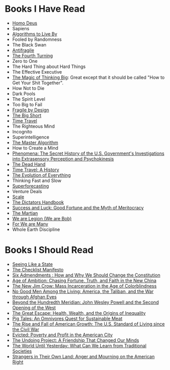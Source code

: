 # Books I Have Read
- [Homo Deus](https://www.amazon.com/Homo-Deus-Brief-History-Tomorrow/dp/0062464310)
- Sapiens
- [Algorithms to Live By](https://www.amazon.com/Algorithms-Live-Computer-Science-Decisions/dp/1480560367)
- Fooled by Randomness
- The Black Swan
- [Antifragile](https://www.amazon.com/Antifragile-Things-That-Disorder-Incerto/dp/0812979680)
- [The Fourth Turning](https://www.amazon.com/Fourth-Turning-American-Prophecy-Rendezvous/dp/0767900464)
- Zero to One
- The Hard Thing about Hard Things
- The Effective Executive
- [The Magic of Thinking Big](https://www.amazon.com/Magic-Thinking-Big-David-Schwartz/dp/0671646788): Great except that it should be called "How to Get Your Shit Together".
- How Not to Die
- Dark Pools
- The Spirit Level
- Too Big to Fail
- [Fragile by Design](https://www.amazon.com/Fragile-Design-Political-Princeton-Economic/dp/0691155240)
- [The Big Short](https://www.amazon.com/Big-Short-Inside-Doomsday-Machine/dp/0393338827)
- [Time Travel](https://www.amazon.com/Time-Travel-History-James-Gleick-ebook/dp/B01AQNYZ1U/ref=sr_1_3?ie=UTF8&qid=1497454870&sr=8-3&keywords=time+travel)
- The Righteous Mind
- Incognito
- Superintelligence
- [The Master Algorithm](https://www.amazon.com/Master-Algorithm-Ultimate-Learning-Machine/dp/0465065708/ref=sr_1_1?ie=UTF8&qid=1497456044&sr=8-1&keywords=the+master+algorithm)
- How to Create a Mind
- [Phenomena: The Secret History of the U.S. Government's Investigations into Extrasensory Perception and Psychokinesis](https://www.amazon.com/Phenomena-Governments-Investigations-Extrasensory-Psychokinesis/dp/0316349364)
- [The Dead Hand](https://www.amazon.com/Dead-Hand-Untold-Dangerous-Legacy/dp/0307387844)
- [Time Travel: A History](https://www.amazon.com/Time-Travel-History-James-Gleick/dp/0307908798/ref=sr_1_1?s=books&ie=UTF8&qid=1498063048&sr=1-1&keywords=time+travel+a+history)
- [The Evolution of Everything](https://www.amazon.com/Evolution-Everything-How-Ideas-Emerge/dp/0062296000)
- Thinking Fast and Slow
- [Superforecasting](https://www.amazon.com/Superforecasting-Science-Prediction-Philip-Tetlock/dp/0804136718)
- Venture Deals
- [Scale](https://www.amazon.com/Scale-Universal-Innovation-Sustainability-Organisms/dp/1594205582/ref=sr_1_2?ie=UTF8&qid=1497454881&sr=8-2&keywords=scale+%28book%29)
- [The Dictators Handbook](https://www.amazon.com/Dictators-Handbook-Behavior-Almost-Politics/dp/1610391845)
- [Success and Luck: Good Fortune and the Myth of Meritocracy ](https://www.amazon.com/Success-Luck-Good-Fortune-Meritocracy/dp/0691167400/ref=sr_1_1?ie=UTF8&qid=1490552433&sr=8-1&keywords=good+fortune+and+the+myth+of+meritocracy)
- [The Martian](https://www.amazon.com/Martian-Andy-Weir/dp/0553418025/ref=sr_1_1?s=books&ie=UTF8&qid=1493050583&sr=1-1&keywords=the+martian)
- [We are Legion (We are Bob)](https://www.amazon.com/We-Are-Legion-Bob-Bobiverse/dp/1680680587/ref=sr_1_1?s=books&ie=UTF8&qid=1492790983&sr=1-1&keywords=we+are+legion)
- [For We are Many](https://www.amazon.com/We-Are-Many-Bobiverse/dp/1680680595/ref=pd_sim_14_1?_encoding=UTF8&pd_rd_i=1680680595&pd_rd_r=VRV7PXWTDP3Q1298Y7SF&pd_rd_w=Z0OUc&pd_rd_wg=Y1gjb&psc=1&refRID=VRV7PXWTDP3Q1298Y7SF)
- Whole Earth Discipline

# Books I Should Read
 - [Seeing Like a State](https://www.amazon.com/Seeing-like-State-Certain-Condition/dp/0300078153)
 - [The Checklist Manifesto](https://www.amazon.com/Checklist-Manifesto-How-Things-Right/dp/0312430000)
 - [Six Admendments : How and Why We Should Change the Constitution](https://www.amazon.com/Six-Amendments-Should-Change-Constitution/dp/0316373729/ref=sr_1_sc_1?s=books&ie=UTF8&qid=1490552299&sr=1-1-spell&keywords=six+admendments)
 - [Age of Ambition: Chasing Fortune, Truth, and Faith in the New China](https://www.amazon.com/Age-Ambition-Chasing-Fortune-Truth/dp/0374535272/ref=sr_1_1?s=books&ie=UTF8&qid=1490552316&sr=1-1&keywords=Age+of+Ambition%3A+Chasing+Fortune%2C+Truth%2C+and+Faith+in+the+New+China)
 - [The New Jim Crow: Mass Incarceration in the Age of Colorblindness](https://www.amazon.com/New-Jim-Crow-Incarceration-Colorblindness/dp/1595586431/ref=sr_1_1?s=books&ie=UTF8&qid=1490552336&sr=1-1&keywords=the+new+jim+crow)
 - [No Good Men Among the Living: America, the Taliban, and the War through Afghan Eyes](https://www.amazon.com/No-Good-Men-Among-Living/dp/1250069262/ref=sr_1_1?s=books&ie=UTF8&qid=1490552361&sr=1-1&keywords=no+good+men+among+the+living)
 - [Beyond the Hundredth Meridian: John Wesley Powell and the Second Opening of the West ](https://www.amazon.com/Beyond-Hundredth-Meridian-Wesley-Opening/dp/0140159940/ref=sr_1_1?s=books&ie=UTF8&qid=1490552389&sr=1-1&keywords=beyond+the+100th+meridian)
 - [The Great Escape: Health, Wealth, and the Origins of Inequality](https://www.amazon.com/Great-Escape-Health-Origins-Inequality/dp/0691165629/ref=sr_1_3?s=books&ie=UTF8&qid=1490552416&sr=1-3&keywords=the+great+escape)
 - [Pig Tales: An Omnivores Quest for Sustainable Meat](https://www.amazon.com/Pig-Tales-Omnivores-Quest-Sustainable/dp/0393352935/ref=sr_1_1?ie=UTF8&qid=1490552482&sr=8-1&keywords=pig+tales)
 - [The Rise and Fall of American Growth: The U.S. Standard of Living since the Civil War](https://www.amazon.com/Rise-Fall-American-Growth-Princeton/dp/0691147728)
 - [Evicted: Poverty and Profit in the American City](https://www.amazon.com/Evicted-Poverty-Profit-American-City/dp/0553447459/ref=sr_1_1?s=books&ie=UTF8&qid=1490552520&sr=1-1&keywords=evicted)
 - [The Undoing Project: A Friendship That Changed Our Minds](https://www.amazon.com/Undoing-Project-Friendship-Changed-Minds/dp/0393254593/ref=sr_1_1?s=books&ie=UTF8&qid=1490552535&sr=1-1&keywords=the+undoing+project)
 - [The World Until Yesterday: What Can We Learn from Traditional Societies](https://www.amazon.com/World-Until-Yesterday-Traditional-Societies/dp/0143124404/ref=sr_1_1?s=books&ie=UTF8&qid=1490552552&sr=1-1&keywords=the+world+until+yesterday)
 - [Strangers in Their Own Land: Anger and Mourning on the American Right](https://www.amazon.com/Strangers-Their-Own-Land-Mourning/dp/1620972255/ref=sr_1_1?s=books&ie=UTF8&qid=1490552565&sr=1-1&keywords=strangers+in+their+own+land)
